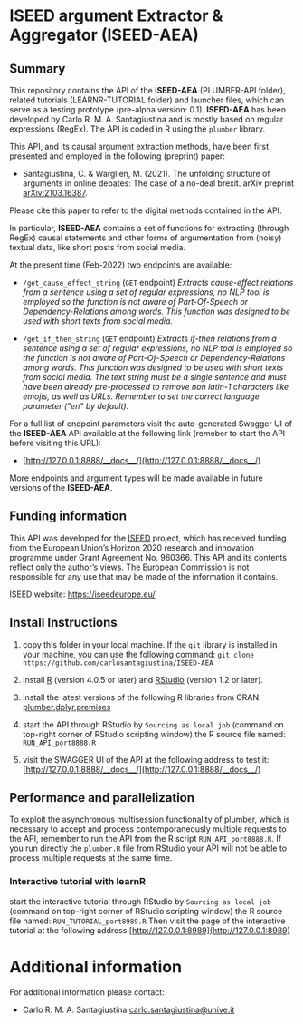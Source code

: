 # ISEED argument Extractor & Aggregator (ISEED-AEA)

## Summary

This repository contains the API of the **ISEED-AEA**  (PLUMBER-API folder), related tutorials (LEARNR-TUTORIAL folder) and launcher files, which can serve as a testing prototype (pre-alpha version: 0.1). **ISEED-AEA** has been developed by Carlo R. M. A. Santagiustina and is mostly based on regular expressions (RegEx).
The API is coded in R using the `plumber` library.

This API, and its causal argument extraction methods, have been first presented and employed in the following (preprint) paper:

- Santagiustina, C. & Warglien, M. (2021). The unfolding structure of arguments in online debates: The case of a no-deal brexit. arXiv preprint [arXiv:2103.16387](https://arxiv.org/pdf/2103.16387.pdf).

Please cite this paper to refer to the digital methods contained in the API.

In particular, **ISEED-AEA** contains a set of functions for extracting (through RegEx) causal statements and other forms of argumentation from (noisy) textual data, like short posts from social media.

At the present time (Feb-2022) two endpoints are available:

- `/get_cause_effect_string` (`GET` endpoint) *Extracts cause-effect relations from a sentence using a set of regular expressions, no NLP tool is employed so the function is not aware of Part-Of-Speech or Dependency-Relations among words. This function was designed to be used with short texts from social media.*

- `/get_if_then_string` (`GET` endpoint) *Extracts if-then relations from a sentence using a set of regular expressions, no NLP tool is employed so the function is not aware of Part-Of-Speech or Dependency-Relations among words. This function was designed to be used with short texts from social media. The text string must be a single sentence and must have been already pre-processed to remove non latin-1 characters like emojis, as well as URLs. Remember to set the correct language parameter ("en" by default).*


For a full list of endpoint parameters visit the auto-generated Swagger UI of the **ISEED-AEA** API available at the following link (remeber to start the API before visiting this URL):

- [http://127.0.0.1:8888/__docs__/](http://127.0.0.1:8888/__docs__/)

More endpoints and argument types will be made available in future versions of the **ISEED-AEA**.

## Funding information 

This API was developed for the [ISEED](https://iseedeurope.eu/) project, which has received funding from the European Union’s Horizon 2020 research and innovation programme under Grant Agreement No. 960366. This API and its contents reflect only the author’s views. The European Commission is not responsible for any use that may be made of the information it contains.

ISEED website: https://iseedeurope.eu/

## Install Instructions 

1) copy this folder in your local machine. If the `git` library is installed in your machine, you can use the following command: `git clone https://github.com/carlosantagiustina/ISEED-AEA`

2)  install [R](https://cran.r-project.org/) (version 4.0.5 or later) and [RStudio](https://www.rstudio.com/products/rstudio/) (version 1.2 or later). 

3) install the latest versions of the following R libraries from CRAN: [plumber](https://www.rplumber.io/),[dplyr](https://dplyr.tidyverse.org/),[premises](https://rstudio.github.io/promises/articles/motivation.html)

4) start the API through RStudio by `Sourcing as local job` (command on top-right corner of RStudio scripting window) the R source file named: `RUN_API_port8888.R`

5) visit the SWAGGER UI of the API at the following address to test it: [http://127.0.0.1:8888/__docs__/](http://127.0.0.1:8888/__docs__/)

## Performance and parallelization

To exploit the asynchronous multisession functionality of plumber, which is necessary to accept and process contemporaneously multiple requests to the API, remember to run the API from the R script `RUN_API_port8888.R`. If you run directly the `plumber.R` file from RStudio your API will not be able to process multiple requests at the same time.

### Interactive tutorial with learnR

start the interactive tutorial through RStudio by `Sourcing as local job` (command on top-right corner of RStudio scripting window) the R source file named: `RUN_TUTORIAL_port8989.R`
Then visit the page of the interactive tutorial at the following address:[http://127.0.0.1:8989](http://127.0.0.1:8989)


# Additional information

For additional information please contact:

* Carlo R. M. A. Santagiustina [carlo.santagiustina@unive.it](carlo.santagiustina@unive.it)
